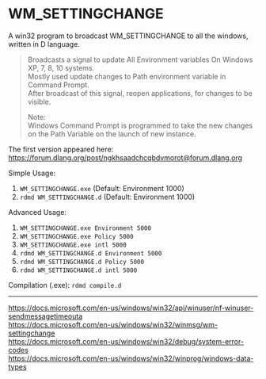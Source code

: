 # WM_SETTINGCHANGE
A win32 program to broadcast WM_SETTINGCHANGE to all the windows, written in D language.

> Broadcasts a signal to update All Environment variables On Windows XP, 7, 8, 10 systems.  
> Mostly used update changes to Path environment variable in Command Prompt.  
> After broadcast of this signal, reopen applications, for changes to be visible.  
> 
> Note:  
> Windows Command Prompt is programmed to take the new changes on the Path Variable on the launch of new instance.


The first version appeared here: https://forum.dlang.org/post/ngkhsaadchcqbdvmorot@forum.dlang.org

Simple Usage: 
1. `WM_SETTINGCHANGE.exe`  (Default: Environment 1000)
2. `rdmd WM_SETTINGCHANGE.d`  (Default: Environment 1000)

Advanced Usage:
1. `WM_SETTINGCHANGE.exe Environment 5000`  
1. `WM_SETTINGCHANGE.exe Policy 5000`  
1. `WM_SETTINGCHANGE.exe intl 5000`
3. `rdmd WM_SETTINGCHANGE.d Environment 5000`  
3. `rdmd WM_SETTINGCHANGE.d Policy 5000`  
4. `rdmd WM_SETTINGCHANGE.d intl 5000`  


Compilation (.exe):
 `rdmd compile.d`  
 
---
https://docs.microsoft.com/en-us/windows/win32/api/winuser/nf-winuser-sendmessagetimeouta  
https://docs.microsoft.com/en-us/windows/win32/winmsg/wm-settingchange  
https://docs.microsoft.com/en-us/windows/win32/debug/system-error-codes  
https://docs.microsoft.com/en-us/windows/win32/winprog/windows-data-types
